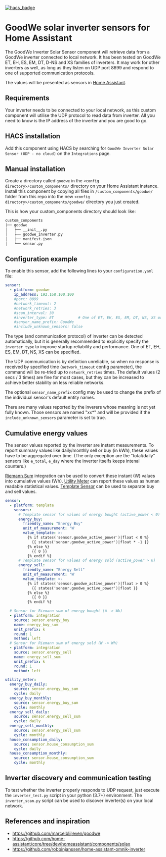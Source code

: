 [![hacs_badge](https://img.shields.io/badge/HACS-Default-orange.svg?style=for-the-badge)](https://github.com/custom-components/hacs)

# GoodWe solar inverter sensors for Home Assistant

The GoodWe Inverter Solar Sensor component will retrieve data from a GoodWe inverter connected to local network.
It has been tested on GoodWe ET, EH, ES, EM, DT, D-NS and XS families of inverters.
It may work for other inverters as well, as long as they listen on UDP port 8899 and respond to one of supported communication protocols.

The values will be presented as sensors in [Home Assistant](https://home-assistant.io/).

## Requirements

Your inverter needs to be connected to your local network, as this custom component will utilise the UDP protocol to read data from inverter. All you need to know is the IP address of the inverter and you are good to go.

## HACS installation

Add this component using HACS by searching for `GoodWe Inverter Solar Sensor (UDP - no cloud)` on the `Integrations` page.

## Manual installation

Create a directory called `goodwe` in the `<config directory>/custom_components/` directory on your Home Assistant instance.
Install this component by copying all files in `/custom_components/goodwe/` folder from this repo into the new `<config directory>/custom_components/goodwe/` directory you just created.

This is how your custom_components directory should look like:

```bash
custom_components
├── goodwe
│   ├── __init__.py
│   ├── goodwe_inverter.py
│   ├── manifest.json
│   └── sensor.py
```

## Configuration example

To enable this sensor, add the following lines to your `configuration.yaml` file:

```YAML
sensor:
  - platform: goodwe
    ip_address: 192.168.100.100
    #port: 8899
    #network_timeout: 2
    #network_retries: 3
    #scan_interval: 30
    #inverter_type: ET           # One of ET, EH, ES, EM, DT, NS, XS or None to detect inverter type automatically
    #sensor_name_prefix: GoodWe
    #include_unknown_sensors: false
```

The type (and communication protocol) of inverter can be detected automatically, but it is generally recommended to explicitly specify the `inverter_type` to improve startup reliability and performance. One of ET, EH, ES, EM, DT, NS, XS can be specified.

The UDP communication is by definition unreliable, so when no response is received by specified time (`network_timeout` config parameter),
the command will be re-tried up to `network_retries` times.
The default values (2 secs / 3 times) are fine for most cases, but they can be increased to achieve better stability on less reliable networks.

The optional `sensor_name_prefix` config may be used to change the prefix of the individual sensor's default entity names.

There are many values reported by the inverers whose meaning is not yet fully known. Those sensors are named "xx\*" and will be provided if the `include_unknown_sensors` parameter is set to true.

## Cumulative energy values

The sensor values reported by the inverter are instant measurements.
To report summary values like daily/monthly sell or buy (in kWh), these values have to be aggregated over time.
(The only exception are the "total/daily" sensors like `e_total`, `e_day` where the inverter itselfs keeps intenal counters.)

[Riemann Sum](https://www.home-assistant.io/integrations/integration/) integration can be used to convert these instant (W) values into cumulative values (Wh).
[Utility Meter](https://www.home-assistant.io/integrations/utility_meter) can report these values as human readable statistical values.
[Template Sensor](https://www.home-assistant.io/integrations/template/) can be used to separate buy and sell values.

```YAML
sensor:
  - platform: template
    sensors:
      # Template sensor for values of energy bought (active_power < 0)
      energy_buy:
        friendly_name: "Energy Buy"
        unit_of_measurement: 'W'
        value_template: >-
          {% if states('sensor.goodwe_active_power')|float < 0 %}
            {{ states('sensor.goodwe_active_power')|float * -1 }}
          {% else %}
            {{ 0 }}
          {% endif %}
      # Template sensor for values of energy sold (active_power > 0)
      energy_sell:
        friendly_name: "Energy Sell"
        unit_of_measurement: 'W'
        value_template: >-
          {% if states('sensor.goodwe_active_power')|float > 0 %}
            {{ states('sensor.goodwe_active_power')|float }}
          {% else %}
            {{ 0 }}
          {% endif %}

  # Sensor for Riemann sum of energy bought (W -> Wh)
  - platform: integration
    source: sensor.energy_buy
    name: energy_buy_sum
    unit_prefix: k
    round: 1
    method: left
  # Sensor for Riemann sum of energy sold (W -> Wh)
  - platform: integration
    source: sensor.energy_sell
    name: energy_sell_sum
    unit_prefix: k
    round: 1
    method: left

utility_meter:
  energy_buy_daily:
    source: sensor.energy_buy_sum
    cycle: daily
  energy_buy_monthly:
    source: sensor.energy_buy_sum
    cycle: monthly
  energy_sell_daily:
    source: sensor.energy_sell_sum
    cycle: daily
  energy_sell_monthly:
    source: sensor.energy_sell_sum
    cycle: monthly
  house_consumption_daily:
    source: sensor.house_consumption_sum
    cycle: daily
  house_consumption_monthly:
    source: sensor.house_consumption_sum
    cycle: monthly
```

## Inverter discovery and communication testing

To test whether the inverter properly responds to UDP request, just execute the `inverter_test.py` script in your python (3.7+) environment.
The `inverter_scan.py` script can be used to discover inverter(s) on your local network.

## References and inspiration

- https://github.com/marcelblijleven/goodwe
- https://github.com/home-assistant/core/tree/dev/homeassistant/components/solax
- https://github.com/robbinjanssen/home-assistant-omnik-inverter
